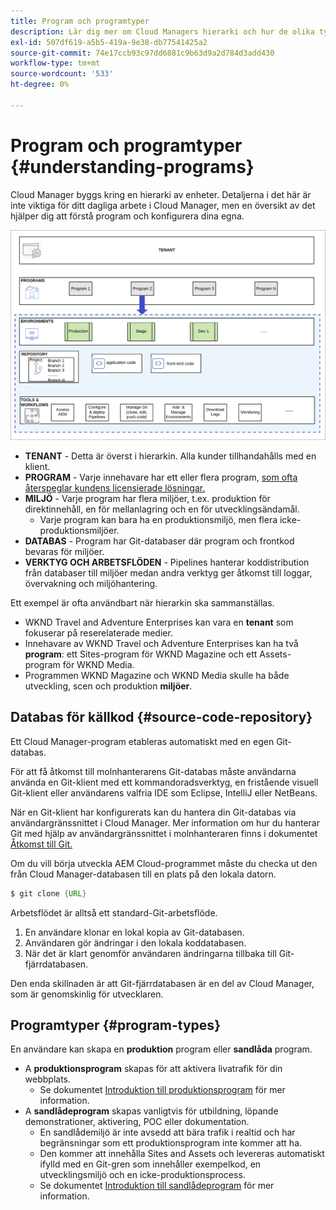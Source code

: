 ```yaml
---
title: Program och programtyper
description: Lär dig mer om Cloud Managers hierarki och hur de olika typerna av program passar in i dess struktur och hur de skiljer sig åt.
exl-id: 507df619-a5b5-419a-9e38-db77541425a2
source-git-commit: 74e17ccb93c97dd6881c9b63d9a2d784d3add430
workflow-type: tm+mt
source-wordcount: '533'
ht-degree: 0%

---
```



# Program och programtyper {#understanding-programs}

Cloud Manager byggs kring en hierarki av enheter. Detaljerna i det här är inte viktiga för ditt dagliga arbete i Cloud Manager, men en översikt av det hjälper dig att förstå program och konfigurera dina egna.

![Cloud Manager-hierarki](assets/program-types1.png)

* **TENANT** - Detta är överst i hierarkin. Alla kunder tillhandahålls med en klient.
* **PROGRAM** - Varje innehavare har ett eller flera program, [som ofta återspeglar kundens licensierade lösningar.](introduction-production-programs.md)
* **MILJÖ** - Varje program har flera miljöer, t.ex. produktion för direktinnehåll, en för mellanlagring och en för utvecklingsändamål.
   * Varje program kan bara ha en produktionsmiljö, men flera icke-produktionsmiljöer.
* **DATABAS** - Program har Git-databaser där program och frontkod bevaras för miljöer.
* **VERKTYG OCH ARBETSFLÖDEN** - Pipelines hanterar koddistribution från databaser till miljöer medan andra verktyg ger åtkomst till loggar, övervakning och miljöhantering.

Ett exempel är ofta användbart när hierarkin ska sammanställas.

* WKND Travel and Adventure Enterprises kan vara en **tenant** som fokuserar på reserelaterade medier.
* Innehavare av WKND Travel och Adventure Enterprises kan ha två **program**: ett Sites-program för WKND Magazine och ett Assets-program för WKND Media.
* Programmen WKND Magazine och WKND Media skulle ha både utveckling, scen och produktion **miljöer**.

## Databas för källkod {#source-code-repository}

Ett Cloud Manager-program etableras automatiskt med en egen Git-databas.

För att få åtkomst till molnhanterarens Git-databas måste användarna använda en Git-klient med ett kommandoradsverktyg, en fristående visuell Git-klient eller användarens valfria IDE som Eclipse, IntelliJ eller NetBeans.

När en Git-klient har konfigurerats kan du hantera din Git-databas via användargränssnittet i Cloud Manager. Mer information om hur du hanterar Git med hjälp av användargränssnittet i molnhanteraren finns i dokumentet [Åtkomst till Git.](/help/implementing/cloud-manager/managing-code/accessing-repos.md)

Om du vill börja utveckla AEM Cloud-programmet måste du checka ut den från Cloud Manager-databasen till en plats på den lokala datorn.

```java
$ git clone {URL}
```

Arbetsflödet är alltså ett standard-Git-arbetsflöde.

1. En användare klonar en lokal kopia av Git-databasen.
1. Användaren gör ändringar i den lokala koddatabasen.
1. När det är klart genomför användaren ändringarna tillbaka till Git-fjärrdatabasen.

Den enda skillnaden är att Git-fjärrdatabasen är en del av Cloud Manager, som är genomskinlig för utvecklaren.

## Programtyper {#program-types}

En användare kan skapa en **produktion** program eller **sandlåda** program.

* A **produktionsprogram** skapas för att aktivera livatrafik för din webbplats.
   * Se dokumentet [Introduktion till produktionsprogram](/help/implementing/cloud-manager/getting-access-to-aem-in-cloud/introduction-production-programs.md) för mer information.
* A **sandlådeprogram** skapas vanligtvis för utbildning, löpande demonstrationer, aktivering, POC eller dokumentation.
   * En sandlådemiljö är inte avsedd att bära trafik i realtid och har begränsningar som ett produktionsprogram inte kommer att ha.
   * Den kommer att innehålla Sites and Assets och levereras automatiskt ifylld med en Git-gren som innehåller exempelkod, en utvecklingsmiljö och en icke-produktionsprocess.
   * Se dokumentet [Introduktion till sandlådeprogram](/help/implementing/cloud-manager/getting-access-to-aem-in-cloud/introduction-sandbox-programs.md) för mer information.
